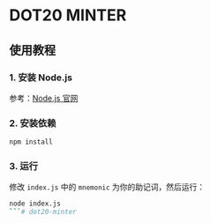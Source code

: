 # DOT20 MINTER

## 使用教程

### 1. 安装 Node.js

参考：[Node.js 官网](https://nodejs.org)

### 2. 安装依赖

```bash
npm install
```

### 3. 运行

修改 `index.js` 中的 `mnemonic` 为你的助记词，然后运行：

```bash
node index.js
```# dot20-minter
